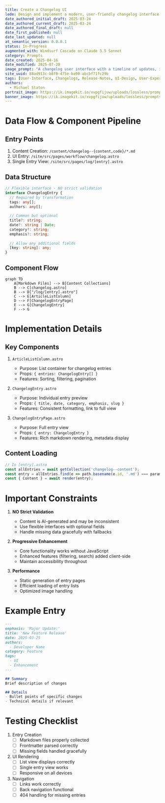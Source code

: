 ```yaml
---
title: Create a Changelog UI
lede: Design and implement a modern, user-friendly changelog interface that handles both code and content changes
date_authored_initial_draft: 2025-03-24
date_authored_current_draft: 2025-03-24
date_authored_final_draft: null
date_first_published: null
date_last_updated: null
at_semantic_version: 0.0.0.1
status: In-Progress
augmented_with: Windsurf Cascade on Claude 3.5 Sonnet
category: Prompts
date_created: 2025-04-16
date_modified: 2025-07-20
image_prompt: "A changelog user interface with a timeline of updates, interactive cards for each release, and filterable tags. Visual cues include icons for features and bug fixes, a clean layout, and a modern, collaborative workspace vibe."
site_uuid: 88ad913c-b8f0-475e-ba90-abcbf71fc29b
tags: [User-Interface, Changelogs, Release-Notes, UI-Design, User-Experience]
authors:
  - Michael Staton
portrait_image: https://ik.imagekit.io/xvpgfijuw/uploads/lossless/prompts/user-interface/2025-05-05_portrait_image_Create-a-Changelog-UI_32b4f9ab-068e-4e1d-b8ec-46c72d759cd6_yiXF93vSB.webp
banner_image: https://ik.imagekit.io/xvpgfijuw/uploads/lossless/prompts/user-interface/2025-05-05_banner_image_Create-a-Changelog-UI_cc44ebb8-b831-445b-9f96-af09aadc64a1_QOccCe1Cj.webp
---
```

# Data Flow & Component Pipeline

## Entry Points
1. Content Creation: `/content/changelog--{content,code}/*.md`
2. UI Entry: `/site/src/pages/workflow/changelog.astro`
3. Single Entry View: `/site/src/pages/log/[entry].astro`

## Data Structure
```typescript
// Flexible interface - NO strict validation
interface ChangelogEntry {
  // Required by transformation
  tags: any[];
  authors: any[];
  
  // Common but optional
  title?: string;
  date?: string | Date;
  category?: string;
  emphasis?: string;
  
  // Allow any additional fields
  [key: string]: any;
}
```

## Component Flow
```mermaid
graph TD
    A[Markdown Files] --> B[Content Collections]
    B --> C[changelog.astro]
    B --> D["/log/[entry].astro"]
    C --> E[ArticleListColumn]
    D --> F[ChangelogEntryPage]
    E --> G[ChangelogEntry]
    F --> G
```

# Implementation Details

## Key Components
1. `ArticleListColumn.astro`
   - Purpose: List container for changelog entries
   - Props: `{ entries: ChangelogEntry[] }`
   - Features: Sorting, filtering, pagination

2. `ChangelogEntry.astro`
   - Purpose: Individual entry preview
   - Props: `{ title, date, category, emphasis, slug }`
   - Features: Consistent formatting, link to full view

3. `ChangelogEntryPage.astro`
   - Purpose: Full entry view
   - Props: `{ entry: ChangelogEntry }`
   - Features: Rich markdown rendering, metadata display

## Content Loading
```typescript
// In [entry].astro
const allEntries = await getCollection('changelog--content');
const entry = allEntries.find(e => path.basename(e.id, '.md') === params.entry);
const { Content } = await render(entry);
```

# Important Constraints

1. **NO Strict Validation**
   - Content is AI-generated and may be inconsistent
   - Use flexible interfaces with optional fields
   - Handle missing data gracefully with fallbacks

2. **Progressive Enhancement**
   - Core functionality works without JavaScript
   - Enhanced features (filtering, search) added client-side
   - Maintain accessibility throughout

3. **Performance**
   - Static generation of entry pages
   - Efficient loading of entry lists
   - Optimized image handling

# Example Entry
```markdown
---
emphasis: 'Major Update:'
title: 'New Feature Release'
date: 2025-03-25
authors: 
  - Developer Name
category: Feature
tags:
  - UI
  - Enhancement
---

## Summary
Brief description of changes

## Details
- Bullet points of specific changes
- Technical details if relevant
```

# Testing Checklist
1. Entry Creation
   - [ ] Markdown files properly collected
   - [ ] Frontmatter parsed correctly
   - [ ] Missing fields handled gracefully

2. UI Rendering
   - [ ] List view displays correctly
   - [ ] Single entry view works
   - [ ] Responsive on all devices

3. Navigation
   - [ ] Links work correctly
   - [ ] Back navigation functional
   - [ ] 404 handling for missing entries